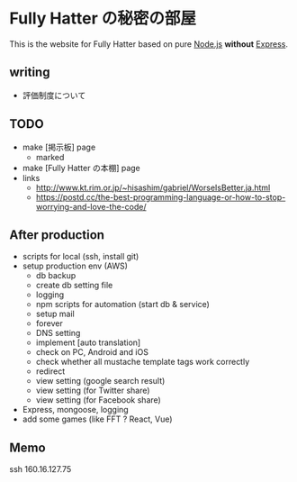 
# Fully Hatter の秘密の部屋
This is the website for Fully Hatter based on pure [Node.js](https://nodejs.org) **without** [Express](https://expressjs.com/).

## writing
- 評価制度について


## TODO
- make [掲示板] page
    - marked
- make [Fully Hatter の本棚] page
- links
    - http://www.kt.rim.or.jp/~hisashim/gabriel/WorseIsBetter.ja.html
    - https://postd.cc/the-best-programming-language-or-how-to-stop-worrying-and-love-the-code/


## After production
- scripts for local (ssh, install git)
- setup production env (AWS)
    - db backup
    - create db setting file
    - logging
    - npm scripts for automation (start db & service)
    - setup mail
    - forever
    - DNS setting
    - implement [auto translation]
    - check on PC, Android and iOS
    - check whether all mustache template tags work correctly
    - redirect
    - view setting (google search result)
    - view setting (for Twitter share)
    - view setting (for Facebook share)
- Express, mongoose, logging
- add some games (like FFT ? React, Vue)


## Memo
ssh 160.16.127.75
